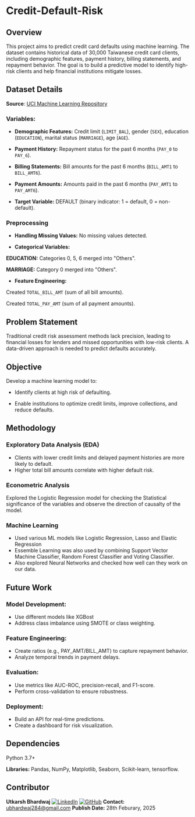 # Credit-Default-Risk

## Overview
This project aims to predict credit card defaults using machine learning. The dataset contains historical data of 30,000 Taiwanese credit card clients, including demographic features, payment history, billing statements, and repayment behavior. The goal is to build a predictive model to identify high-risk clients and help financial institutions mitigate losses.

## Dataset Details

**Source**: [UCI Machine Learning Repository](https://archive.ics.uci.edu/dataset/350/default+of+credit+card+clients)

### Variables:

* **Demographic Features:** Credit limit (`LIMIT_BAL`), gender (`SEX`), education (`EDUCATION`), marital status (`MARRIAGE`), age (`AGE`).

* **Payment History:** Repayment status for the past 6 months (`PAY_0` to `PAY_6`).

* **Billing Statements:** Bill amounts for the past 6 months (`BILL_AMT1` to `BILL_AMT6`).

* **Payment Amounts:** Amounts paid in the past 6 months (`PAY_AMT1` to `PAY_AMT6`).

* **Target Variable:** DEFAULT (binary indicator: 1 = default, 0 = non-default).

### Preprocessing

* **Handling Missing Values:** No missing values detected.

* **Categorical Variables:**

**EDUCATION:** Categories 0, 5, 6 merged into "Others".

**MARRIAGE:** Category 0 merged into "Others".

* **Feature Engineering:**

Created `TOTAL_BILL_AMT` (sum of all bill amounts).

Created `TOTAL_PAY_AMT` (sum of all payment amounts).


## Problem Statement
Traditional credit risk assessment methods lack precision, leading to financial losses for lenders and missed opportunities with low-risk clients. A data-driven approach is needed to predict defaults accurately.


## Objective
Develop a machine learning model to:

* Identify clients at high risk of defaulting.

* Enable institutions to optimize credit limits, improve collections, and reduce defaults.


## Methodology

### Exploratory Data Analysis (EDA)

* Clients with lower credit limits and delayed payment histories are more likely to default.
* Higher total bill amounts correlate with higher default risk.


### Econometric Analysis
Explored the Logistic Regression model for checking the Statistical significance of the variables and observe the direction of causalty of the model.


### Machine Learning
* Used various ML models like Logistic Regression, Lasso and Elastic Regression
*  Essemble Learning was also used by combining Support Vector Machine Classifier, Random Forest Classifier and Voting Classifier.
*  Also explored Neural Networks and checked how well can they work on our data.


## Future Work

### Model Development:

* Use different models like XGBost
* Address class imbalance using SMOTE or class weighting.

### Feature Engineering:

* Create ratios (e.g., PAY_AMT/BILL_AMT) to capture repayment behavior.
* Analyze temporal trends in payment delays.

### Evaluation:

* Use metrics like AUC-ROC, precision-recall, and F1-score.
* Perform cross-validation to ensure robustness.

### Deployment:

* Build an API for real-time predictions.
* Create a dashboard for risk visualization.


## Dependencies
Python 3.7+

**Libraries:** Pandas, NumPy, Matplotlib, Seaborn, Scikit-learn, tensorflow.


## Contributor
**Utkarsh Bhardwaj**
[![LinkedIn](https://img.shields.io/badge/LinkedIn-Utkarsh284-blue)](https://www.linkedin.com/in/utkarsh284/)
[![GitHub](https://img.shields.io/badge/GitHub-utkarsh--284-lightgrey)](https://github.com/utkarsh-284) 
**Contact:** ubhardwaj284@gmail.com
**Publish Date:** 28th Feburary, 2025
